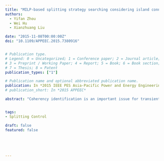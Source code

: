 ```yaml
---
title: "MILP-based splitting strategy searching considering island connectivity and voltage stability margin"
authors:
  - Yifan Zhou
  - Wei Hu
  - Xianzhuang Liu

date: "2015-11-08T00:00:00Z"
doi: "10.1109/APPEEC.2015.7380916"


# Publication type.
# Legend: 0 = Uncategorized; 1 = Conference paper; 2 = Journal article;
# 3 = Preprint / Working Paper; 4 = Report; 5 = Book; 6 = Book section;
# 7 = Thesis; 8 = Patent
publication_types: ["1"]

# Publication name and optional abbreviated publication name.
publication: In *2015 IEEE PES Asia-Pacific Power and Energy Engineering Conference*
# publication_short: In *2015 APPEEC*

abstract: "Coherency identification is an important issue for transient stability analysis. In this paper, a coherency feature extraction method is proposed based on DFT-based continuous wavelet transform (CWT). By analyzing several typical situations of power angle swing (including incremental oscillated, damping oscillated and swing apart) using DFT-based CWT, it is illustrated that the scale and energy percentage of main components of the original signal can reveal the similarity and difference between power angle curves of the generators. Thus transient process of power angle can be described by a few indexes instead of a series of temporal data. Finally, case study in New England 10-machine 39-bus system indicates that the proposed coherency feature is valid for coherency identification in different fault cases."


tags:
- Splitting Control

draft: false
featured: false





---
```



